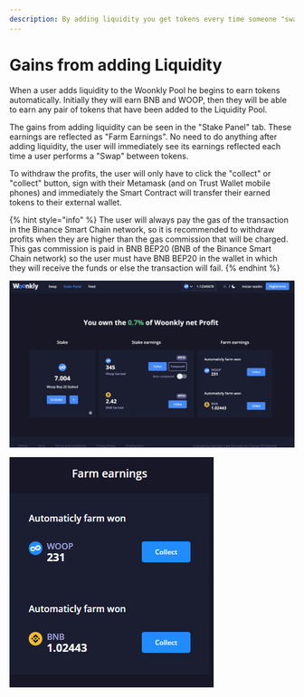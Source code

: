 ```yaml
---
description: By adding liquidity you get tokens every time someone "swaps"
---
```


# Gains from adding Liquidity

When a user adds liquidity to the Woonkly Pool he begins to earn tokens automatically. Initially they will earn BNB and WOOP, then they will be able to earn any pair of tokens that have been added to the Liquidity Pool.  
  
The gains from adding liquidity can be seen in the "Stake Panel" tab. These earnings are reflected as "Farm Earnings". No need to do anything after adding liquidity, the user will immediately see its earnings reflected each time a user performs a "Swap" between tokens.  
  
To withdraw the profits, the user will only have to click the "collect" or "collect" button, sign with their Metamask \(and on Trust Wallet mobile phones\) and immediately the Smart Contract will transfer their earned tokens to their external wallet.

{% hint style="info" %}
The user will always pay the gas of the transaction in the Binance Smart Chain network, so it is recommended to withdraw profits when they are higher than the gas commission that will be charged. This gas commission is paid in BNB BEP20 \(BNB of the Binance Smart Chain network\) so the user must have BNB BEP20 in the wallet in which they will receive the funds or else the transaction will fail. 
{% endhint %}

![Click on the Stake Panel](.gitbook/assets/image%20%2815%29.png)

![Extract your earnings by clicking on &quot;Collect&quot; and signing with your Metamask](.gitbook/assets/image%20%2834%29.png)


